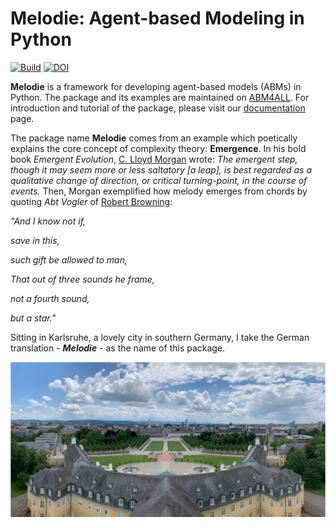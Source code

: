 # Melodie: Agent-based Modeling in Python


[![Build](https://github.com/ABM4ALL/Melodie/actions/workflows/wheels.yml/badge.svg?branch=dist)](https://github.com/ABM4ALL/Melodie/actions/workflows/wheels.yml)
[![DOI](https://joss.theoj.org/papers/10.21105/joss.05100/status.svg)](https://doi.org/10.21105/joss.05100)

**Melodie** is a framework for developing agent-based models (ABMs) in Python.
The package and its examples are maintained on [ABM4ALL](https://github.com/ABM4ALL).
For introduction and tutorial of the package, please visit our [documentation](https://abm4all.github.io/Melodie/html/index.html) page.

The package name **Melodie** comes from an example which poetically explains the core concept of complexity theory: **Emergence**.
In his bold book *Emergent Evolution*, [C. Lloyd Morgan](https://en.wikipedia.org/wiki/C._Lloyd_Morgan) wrote:
*The emergent step, though it may seem more or less saltatory [a leap], is best regarded as a qualitative change of direction,
or critical turning-point, in the course of events.* Then, Morgan exemplified how melody emerges from chords by quoting *Abt Vogler* of
[Robert Browning](https://en.wikipedia.org/wiki/Robert_Browning):

*"And I know not if,*

*save in this,*

*such gift be allowed to man,*

*That out of three sounds he frame,*

*not a fourth sound,*

*but a star."*

Sitting in Karlsruhe, a lovely city in southern Germany,
I take the German translation - ***Melodie*** - as the name of this package.

![Karlsruhe](docs/source/image/karlsruhe.png)
